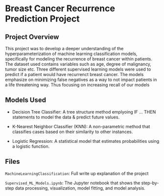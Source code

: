 # Breast Cancer Recurrence Prediction Project

## Project Overview

This project was to develop a deeper understanding of the hyperparameterization of machine learning classification models, specifically for modeling the recurrence of breast cancer within patients. The dataset used contains variables such as age, degree of malignancy, tumor size etc. Three different supervised learning models were used to predict if a patient would have recurrenct breast cancer. The models emphasize on minimizing false negatives as a way to not impact patients in a life threatening way. Thus focusing on increasing recall of our models

## Models Used

- Decision Tree Classifier: A tree structure method emplyoing IF ... THEN statements to model the data & predict future values.

- K-Nearest Neighbor Classifier (KNN): A non-parametric method that classifies cases based on their similarity to other instances.

- Logistic Regression: A statistical model that estimates probabilities using a logistic function.

## Files

`MachineLearningClassification`: Full write up explanation of the project

`Supervised_ML_Models.ipynb`: The Jupyter notebook that shows the step-by-step data processing, visualization, model fitting, and model analysis.
